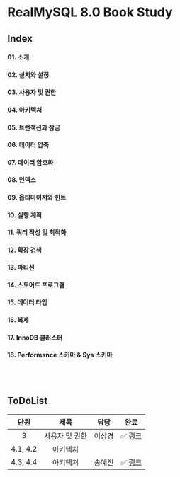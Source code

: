 # RealMySQL 8.0 Book Study

## Index

#### 01. 소개

#### 02. 설치와 설정

#### 03. 사용자 및 권한

#### 04. 아키텍처

#### 05. 트랜잭션과 잠금

#### 06. 데이터 압축

#### 07. 데이터 암호화

#### 08. 인덱스

#### 09. 옵티마이저와 힌트

#### 10. 실행 계획

#### 11. 쿼리 작성 및 최적화

#### 12. 확장 검색

#### 13. 파티션

#### 14. 스토어드 프로그램

#### 15. 데이터 타입

#### 16. 복제

#### 17. InnoDB 클러스터

#### 18. Performance 스키마 & Sys 스키마

<br />
<br />

## ToDoList

|   단원   |      제목      |  담당  |                                   완료                                   |
| :------: | :------------: | :----: | :----------------------------------------------------------------------: |
|    3     | 사용자 및 권한 | 이상경 | ✅ [링크](https://sangk.notion.site/03-be193c9c5dc54c5d8cd9a0509154bfa1) |
| 4.1, 4.2 |    아키텍처    |        |                                                                          |
| 4.3, 4.4 |    아키텍처    | 송예진 | ✅ [링크](https://attractive-freighter-2b6.notion.site/4-3-4-4-7e4bd56476644f3281caae3b8a15272b) |
